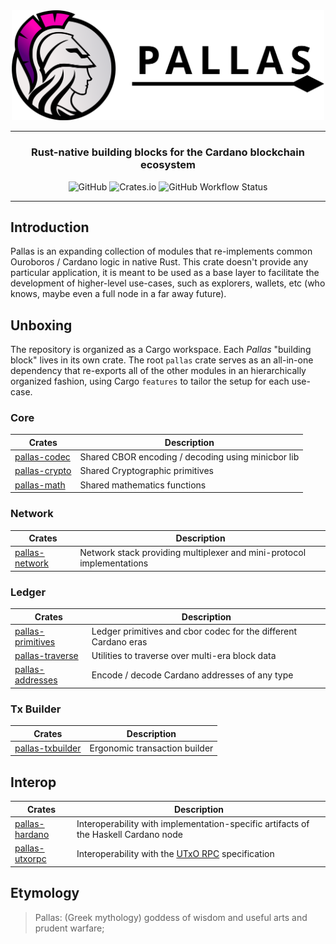 <div align="center">
    <picture>
        <source media="(prefers-color-scheme: dark)" srcset="https://raw.githubusercontent.com/txpipe/pallas/master/assets/logo-dark.svg">
        <source media="(prefers-color-scheme: light)" srcset="https://raw.githubusercontent.com/txpipe/pallas/master/assets/logo-light.svg">
        <img src="https://raw.githubusercontent.com/txpipe/pallas/master/assets/logo-light.svg" alt="Pallas Logo" width="500">
    </picture>
    <hr />
        <h3 align="center" style="border-bottom: none">Rust-native building blocks for the Cardano blockchain ecosystem</h3>
        <img alt="GitHub" src="https://img.shields.io/github/license/txpipe/pallas" />
        <img alt="Crates.io" src="https://img.shields.io/crates/v/pallas" />
        <img alt="GitHub Workflow Status" src="https://img.shields.io/github/actions/workflow/status/txpipe/pallas/validate.yml" />
    <hr/>
</div>

## Introduction

Pallas is an expanding collection of modules that re-implements common
Ouroboros / Cardano logic in native Rust. This crate doesn't provide any particular
application, it is meant to be used as a base layer to facilitate the
development of higher-level use-cases, such as explorers, wallets, etc (who
knows, maybe even a full node in a far away future).

## Unboxing

The repository is organized as a Cargo workspace. Each _Pallas_ "building block" lives in its own crate. The root `pallas` crate serves as an all-in-one dependency that re-exports all of the other modules in an hierarchically organized fashion, using Cargo `features` to tailor the setup for each use-case.

### Core

| Crates                          | Description                                        |
| ------------------------------- | -------------------------------------------------- |
| [pallas-codec](/pallas-codec)   | Shared CBOR encoding / decoding using minicbor lib |
| [pallas-crypto](/pallas-crypto) | Shared Cryptographic primitives                    |
| [pallas-math](/pallas-math)     | Shared mathematics functions                       |

### Network

| Crates                            | Description                                                           |
| --------------------------------- | --------------------------------------------------------------------- |
| [pallas-network](/pallas-network) | Network stack providing multiplexer and mini-protocol implementations |

### Ledger

| Crates                                  | Description                                                     |
| --------------------------------------- | --------------------------------------------------------------- |
| [pallas-primitives](/pallas-primitives) | Ledger primitives and cbor codec for the different Cardano eras |
| [pallas-traverse](/pallas-traverse)     | Utilities to traverse over multi-era block data                 |
| [pallas-addresses](/pallas-addresses)   | Encode / decode Cardano addresses of any type                   |

### Tx Builder

| Crates                                | Description                                |
| ------------------------------------- | ------------------------------------------ |
| [pallas-txbuilder](/pallas-txbuilder) | Ergonomic transaction builder              |

## Interop

| Crates                            | Description                                                                         |
| --------------------------------- | ----------------------------------------------------------------------------------- |
| [pallas-hardano](/pallas-hardano) | Interoperability with implementation-specific artifacts of the Haskell Cardano node |
| [pallas-utxorpc](/pallas-utxorpc) | Interoperability with the [UTxO RPC](https://utxorpc.org) specification             |

## Etymology

> Pallas: (Greek mythology) goddess of wisdom and useful arts and prudent warfare;
